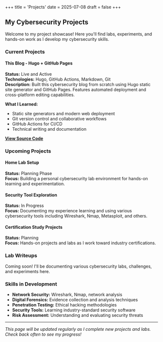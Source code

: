 +++
title = 'Projects'
date = 2025-07-08
draft = false
+++

## My Cybersecurity Projects

Welcome to my project showcase! Here you'll find labs, experiments, and hands-on work as I develop my cybersecurity skills.

### Current Projects

#### This Blog - Hugo + GitHub Pages
**Status:** Live and Active  
**Technologies:** Hugo, GitHub Actions, Markdown, Git  
**Description:** Built this cybersecurity blog from scratch using Hugo static site generator and GitHub Pages. Features automated deployment and cross-platform editing capabilities.

**What I Learned:**
- Static site generators and modern web deployment
- Git version control and collaborative workflows  
- GitHub Actions for CI/CD
- Technical writing and documentation

[**View Source Code**](https://github.com/Kile578/Kile578.github.io)

### Upcoming Projects

#### Home Lab Setup
**Status:** Planning Phase  
**Focus:** Building a personal cybersecurity lab environment for hands-on learning and experimentation.

#### Security Tool Exploration
**Status:** In Progress  
**Focus:** Documenting my experience learning and using various cybersecurity tools including Wireshark, Nmap, Metasploit, and others.

#### Certification Study Projects
**Status:** Planning  
**Focus:** Hands-on projects and labs as I work toward industry certifications.

### Lab Writeups

Coming soon! I'll be documenting various cybersecurity labs, challenges, and experiments here.

### Skills in Development

- **Network Security:** Wireshark, Nmap, network analysis
- **Digital Forensics:** Evidence collection and analysis techniques  
- **Penetration Testing:** Ethical hacking methodologies
- **Security Tools:** Learning industry-standard security software
- **Risk Assessment:** Understanding and evaluating security threats

---

*This page will be updated regularly as I complete new projects and labs. Check back often to see my progress!*